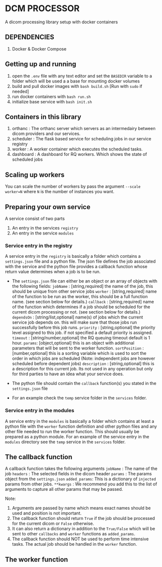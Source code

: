 # DCM PROCESSOR
A dicom processing library setup with docker containers

## DEPENDENCIES
1. Docker & Docker Compose

## Getting up and running
1. open the `.env` file with any text editor and set the `BASEDIR` variable to a folder which will be used a a base for mounting docker volumes
2. build and pull docker images with `bash build.sh` [Run with `sudo` if needed]
3. run docker containers with `bash run.sh`
4. initialize base service with `bash init.sh`

## Containers in this library
1. orthanc    : The orthanc server which servers as an intermedairy between dicom providers and our services.
2. scheduler  : The flask based service for scheduling jobs in our service registry
3. worker     : A worker container which executes the scheduled tasks.
4. dashboard  : A dashboard for RQ workers. Which shows the state of scheduled jobs


## Scaling up workers
You can scale the number of workers by pass the argument `--scale worker=N` where `N` is the number of instances you want.


## Preparing your own service
A service consist of two parts
1. An entry in the services `registry`
2. An entry in the service `modules`

### Service entry in the registry
A service entry in the `registry` is basically a folder which contains a `settings.json` file and a python file.
The json file defines the job associated with the service and the python file provides a callback function whose return value determines when a job is to be run.
- The `settings.json` file can either be an object or an array of objects with the following fields:
    `jobName` :  [string,required] the name of the job, this should be unique from other service jobs
    `worker` : [string,required] name of the function to be run as the worker, this should be a full function name. (see section below for details.)
    `callback` : [string,required] name of the function which determines if a job should be scheduled for the current dicom processing or not. (see section below for details.)
    `dependsOn` : [string/list,optional] name(s) of jobs which the current service job depends on. this will make sure that those jobs run successfully before this job runs.
    `priority` : [string,optional] the priority level assigned to this job. if not specified a default priority is assigned.
    `timeout` : [string/number,optional] the RQ queuing timeout default is 1 hour.
    `params`: [object,optional] this is an object with additional parameters that will be sent to the worker function.
    `sortPosition` : [number,optional] this is a sorting variable which is used to sort the order in which jobs are scheduled (Note: independent jobs are however scheduled before dependent jobs)
    `description` : [string,optional] this is a description for this current job. Its not used in any operation but only for third parties to have an idea what your service does.

- The python file should contain the `callback` function(s) you stated in the `settings.json` file
- For an example check the `temp` service folder in the `services` folder.

### Service entry in the modules
A service entry in the `modules` is basically a folder which contains at least a python file with the `worker` function definition and other python files and any other file needed to run the worker function. This should usually be prepared as a python module.
For an example of the service entry in the `modules` directory see the `temp` service in the `services` folder.


## The callback function
A callback function takes the following arguments
    `jobName`   : The name of the job
    `headers`   : The selected fields in the dicom header
    `params`    : The params object from the `settings.json`
    `added_params`: This is a dictionary of `injected` params from other jobs.
    `**kwargs`  : We recommend you add this to the list of arguments to capture all other params that may be passed.

Note:
1. Arguments are passed by name which means exact names should be used and position is not important.
2. The callback function should return `True` if the job should be processed for the current dicom or `False` otherwise.
3. It can also return a dictionary in addition to the `True/False` which will be sent to other `callbacks` and `worker` functions as `added_params`.
4. The callback function should NOT be used to perform time intensive tasks. The actual job should be handled in the `worker` function.


## The worker function